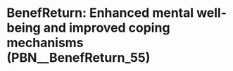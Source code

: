 # BenefReturn: __Enhanced mental well-being and improved coping mechanisms__ (PBN__BenefReturn_55)

